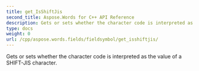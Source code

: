 ```yaml
---
title: get_IsShiftJis
second_title: Aspose.Words for C++ API Reference
description: Gets or sets whether the character code is interpreted as the value of a SHIFT-JIS character. 
type: docs
weight: 0
url: /cpp/aspose.words.fields/fieldsymbol/get_isshiftjis/
---
```


Gets or sets whether the character code is interpreted as the value of a SHIFT-JIS character. 


